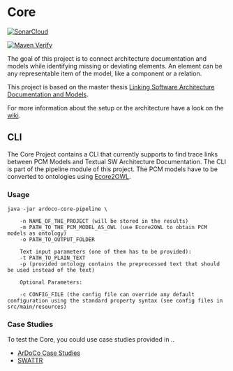 # Core
[![SonarCloud](https://sonarcloud.io/images/project_badges/sonarcloud-black.svg)](https://sonarcloud.io/dashboard?id=ArDoCo_Core)

[![Maven Verify](https://github.com/ArDoCo/Core/workflows/Maven%20Verify/badge.svg)](https://github.com/ArDoCo/Core/actions?query=workflow%3A%22Maven+Verify%22)


The goal of this project is to connect architecture documentation and models while identifying missing or deviating elements. An element can be any representable item of the model, like a component or a relation.

This project is based on the master thesis [Linking Software Architecture Documentation and Models](https://doi.org/10.5445/IR/1000126194).

For more information about the setup or the architecture have a look on the [wiki](https://github.com/ArDoCo/Core/wiki/Overview).

## CLI
The Core Project contains a CLI that currently supports to find trace links between PCM Models and Textual SW Architecture Documentation. The CLI is part of the pipeline module of this project. The PCM models have to be converted to ontologies using [Ecore2OWL](https://github.com/kit-sdq/Ecore2OWL).

### Usage
```
java -jar ardoco-core-pipeline \

	-n NAME_OF_THE_PROJECT (will be stored in the results)
	-m PATH_TO_THE_PCM_MODEL_AS_OWL (use Ecore2OWL to obtain PCM models as ontology)
	-o PATH_TO_OUTPUT_FOLDER

	Text input parameters (one of them has to be provided):
	-t PATH_TO_PLAIN_TEXT
	-p (provided ontology contains the preprocessed text that should be used instead of the text)

	Optional Parameters:

	-c CONFIG_FILE (the config file can override any default configuration using the standard property syntax (see config files in src/main/resources)

```

### Case Studies
To test the Core, you could use case studies provided in ..
* [ArDoCo Case Studies](https://github.com/ArDoCo/CaseStudies)
* [SWATTR](https://github.com/ArDoCo/SWATTR)
